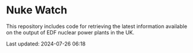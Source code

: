 # Nuke Watch

This repository includes code for retrieving the latest information available on the output of EDF nuclear power plants in the UK.

Last updated: 2024-07-26 06:18